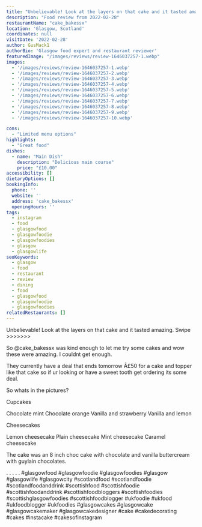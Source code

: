 ```yaml
---
title: "Unbelievable! Look at the layers on that cake and it tasted amazing. Swipe >>>>>>>"
description: "Food review from 2022-02-28"
restaurantName: "cake_bakessx"
location: 'Glasgow, Scotland'
coordinates: null
visitDate: '2022-02-28'
author: GusMack1
authorBio: 'Glasgow food expert and restaurant reviewer'
featuredImage: "/images/reviews/review-1646037257-1.webp"
images:
  - '/images/reviews/review-1646037257-1.webp'
  - '/images/reviews/review-1646037257-2.webp'
  - '/images/reviews/review-1646037257-3.webp'
  - '/images/reviews/review-1646037257-4.webp'
  - '/images/reviews/review-1646037257-5.webp'
  - '/images/reviews/review-1646037257-6.webp'
  - '/images/reviews/review-1646037257-7.webp'
  - '/images/reviews/review-1646037257-8.webp'
  - '/images/reviews/review-1646037257-9.webp'
  - '/images/reviews/review-1646037257-10.webp'

cons:
  - "Limited menu options"
highlights:
  - "Great food"
dishes:
  - name: "Main Dish"
    description: "Delicious main course"
    price: "£10.00"
accessibility: []
dietaryOptions: []
bookingInfo:
  phone: ''
  website: ''
  address: 'cake_bakessx'
  openingHours: ''
tags:
  - instagram
  - food
  - glasgowfood
  - glasgowfoodie
  - glasgowfoodies
  - glasgow
  - glasgowlife
seoKeywords:
  - glasgow
  - food
  - restaurant
  - review
  - dining
  - food
  - glasgowfood
  - glasgowfoodie
  - glasgowfoodies
relatedRestaurants: []
---
```

Unbelievable! Look at the layers on that cake and it tasted amazing. Swipe >>>>>>>

So @cake_bakessx was kind enough to let me try some cakes and wow these were amazing. I couldnt get enough. 

They currently have a deal that ends tomorrow Â£50 for a cake and topper like that cake so if ur looking or have a sweet tooth get ordering its some deal.

So whats in the pictures?

Cupcakes

Chocolate mint 
Chocolate orange 
Vanilla and strawberry 
Vanilla and lemon 

Cheesecakes

Lemon cheesecake 
Plain cheesecake 
Mint cheesecake 
Caramel cheesecake 

The cake was an 8 inch choc cake with chocolate and vanilla buttercream with guylain chocolates.

.
.
.
.
.
#glasgowfood #glasgowfoodie #glasgowfoodies #glasgow #glasgowlife #glasgowcity #scotlandfood #scotlandfoodie #scotlandfoodanddrink #scottishfood #scottishfoodie #scottishfoodanddrink #scottishfoodbloggers #scottishfoodies #scottishglasgowfoodies #scottishfoodblogger #ukfoodie #ukfood #ukfoodblogger #ukfoodies #glasgowcakes #glasgowcake #glasgowcakemaker #glasgowcakedesigner #cake #cakedecorating #cakes #instacake #cakesofinstagram
